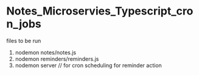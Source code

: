 # Notes_Microservies_Typescript_cron_jobs

files to be run
1. nodemon notes/notes.js
2. nodemon reminders/reminders.js
3. nodemon server // for cron scheduling for reminder action
